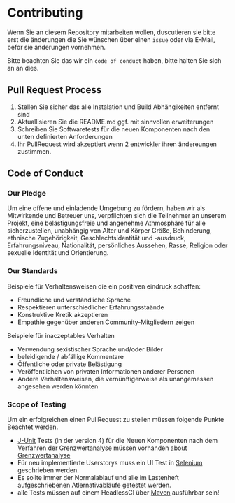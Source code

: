 # Contributing
Wenn Sie an diesem Repository mitarbeiten wollen, duscutieren sie bitte erst die änderungen die Sie wünschen über einen `issue` oder via E-Mail, befor sie änderungen vornehmen.

Bitte beachten Sie das wir ein `code of conduct` haben, bitte halten Sie sich an an dies.

## Pull Request Process

1. Stellen Sie sicher das alle Instalation und Build Abhängikeiten entfernt sind 
2. Aktuallisieren Sie die README.md ggf. mit sinnvollen erweiterungen
3. Schreiben Sie Softwaretests für die neuen Komponenten nach den unten definierten Anforderungen
4. Ihr PullRequest wird akzeptiert wenn 2 entwickler ihren ändereungen zustimmen.
<!-- 3. Aktualisiere die Versionsnummer in allen Datein.  -->

## Code of Conduct

### Our Pledge

Um eine offene und einladende Umgebung zu fördern, haben wir als
Mitwirkende und Betreuer uns, verpflichten sich die Teilnehmer an unserem Projekt, eine belästigungsfreie und angenehme Athmosphäre für alle sicherzustellen, unabhängig von Alter und Körper
Größe, Behinderung, ethnische Zugehörigkeit, Geschlechtsidentität und -ausdruck, Erfahrungsniveau, Nationalität, persönliches Aussehen, Rasse, Religion oder sexuelle Identität und
Orientierung.

### Our Standards

Beispiele für Verhaltensweisen die ein positiven eindruck schaffen:

* Freundliche und verständliche Sprache
* Respektieren unterschiedlicher Erfahrungsstaände 
* Konstruktive Kretik akzeptieren
* Empathie gegenüber anderen Community-Mitgliedern zeigen

Beispiele für inaczeptables Verhalten 

* Verwendung sexistischer Sprache und/oder Bilder 
* beleidigende / abfällige Kommentare
* Öffentliche oder private Belästigung
* Veröffentlichen von privaten Informationen anderer Personen
* Andere Verhaltensweisen, die vernünftigerweise als unangemessen angesehen werden könnten 

### Scope of Testing

Um ein erfolgreichen einen PullRequest zu stellen müssen folgende Punkte Beachtet werden. 
* [J-Unit](https://junit.org/junit4/) Tests (in der version 4) für die Neuen Komponenten nach dem Verfahren der Grenzwertanalyse müssen vorhanden [about Grenzwertanalyse](https://de.wikipedia.org/wiki/Dynamisches_Software-Testverfahren#Grenzwertanalyse) 
* Für neu implementierte Userstorys muss ein UI Test in [Selenium](https://www.seleniumhq.org/) geschrieben werden. 
* Es sollte immer der Normalablauf und alle im Lastenheft aufgeschriebenen Atlernativabläufe getestet werden.
* alle Tests müssen auf einem HeadlessCI über [Maven](https://maven.apache.org/) ausführbar sein!  

